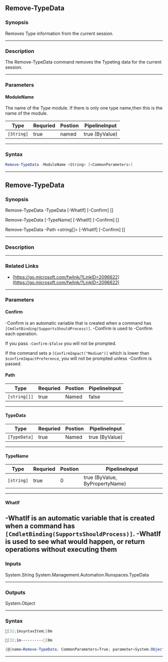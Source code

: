 
Remove-TypeData
---------------
### Synopsis
Removes Type information from the current session.

---
### Description

The Remove-TypeData command removes the Typeting data for the current session.

---
### Parameters
#### **ModuleName**

The name of the Type module.  If there is only one type name,then
this is the name of the module.



|Type          |Requried|Postion|PipelineInput |
|--------------|--------|-------|--------------|
|```[String]```|true    |named  |true (ByValue)|
---
### Syntax
```PowerShell
Remove-TypeData -ModuleName <String> [<CommonParameters>]
```
---
Remove-TypeData
---------------
### Synopsis

Remove-TypeData -TypeData <TypeData> [-WhatIf] [-Confirm] [<CommonParameters>]

Remove-TypeData [-TypeName] <string> [-WhatIf] [-Confirm] [<CommonParameters>]

Remove-TypeData -Path <string[]> [-WhatIf] [-Confirm] [<CommonParameters>]


---
### Description
---
### Related Links
* [https://go.microsoft.com/fwlink/?LinkID=2096622](https://go.microsoft.com/fwlink/?LinkID=2096622)
---
### Parameters
#### **Confirm**
-Confirm is an automatic variable that is created when a command has ```[CmdletBinding(SupportsShouldProcess)]```.
-Confirm is used to -Confirm each operation.
    
If you pass ```-Confirm:$false``` you will not be prompted.
    
    
If the command sets a ```[ConfirmImpact("Medium")]``` which is lower than ```$confirmImpactPreference```, you will not be prompted unless -Confirm is passed.

#### **Path**

|Type            |Requried|Postion|PipelineInput|
|----------------|--------|-------|-------------|
|```[string[]]```|true    |Named  |false        |
---
#### **TypeData**

|Type            |Requried|Postion|PipelineInput |
|----------------|--------|-------|--------------|
|```[TypeData]```|true    |Named  |true (ByValue)|
---
#### **TypeName**

|Type          |Requried|Postion|PipelineInput                 |
|--------------|--------|-------|------------------------------|
|```[string]```|true    |0      |true (ByValue, ByPropertyName)|
---
#### **WhatIf**
-WhatIf is an automatic variable that is created when a command has ```[CmdletBinding(SupportsShouldProcess)]```.
-WhatIf is used to see what would happen, or return operations without executing them
---
### Inputs
System.String
System.Management.Automation.Runspaces.TypeData


---
### Outputs
System.Object


---
### Syntax
```PowerShell
[32;1msyntaxItem[0m
```
```PowerShell
[32;1m----------[0m
```
```PowerShell
{@{name=Remove-TypeData; CommonParameters=True; parameter=System.Object[]}, @{name=Remove-TypeData; CommonParameters=Tr…
```
---


